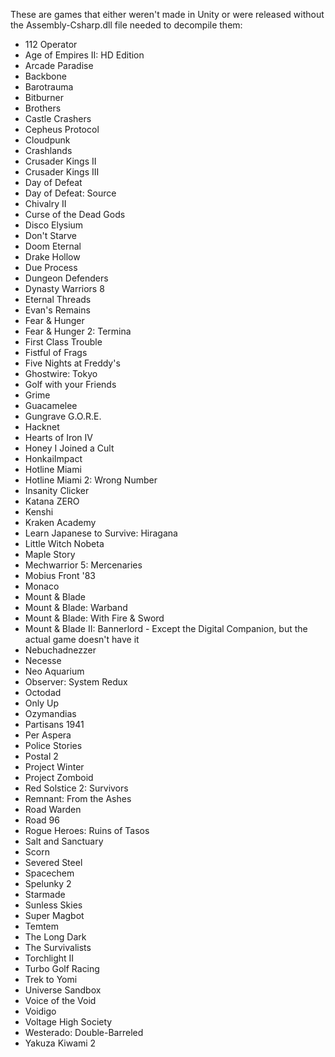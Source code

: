 These are games that either weren't made in Unity or were released without the Assembly-Csharp.dll file needed to decompile them:
- 112 Operator
- Age of Empires II: HD Edition
- Arcade Paradise
- Backbone
- Barotrauma
- Bitburner
- Brothers
- Castle Crashers
- Cepheus Protocol
- Cloudpunk
- Crashlands
- Crusader Kings II
- Crusader Kings III
- Day of Defeat
- Day of Defeat: Source
- Chivalry II
- Curse of the Dead Gods
- Disco Elysium
- Don't Starve
- Doom Eternal
- Drake Hollow
- Due Process
- Dungeon Defenders
- Dynasty Warriors 8
- Eternal Threads
- Evan's Remains
- Fear & Hunger
- Fear & Hunger 2: Termina
- First Class Trouble
- Fistful of Frags
- Five Nights at Freddy's
- Ghostwire: Tokyo
- Golf with your Friends
- Grime
- Guacamelee
- Gungrave G.O.R.E.
- Hacknet
- Hearts of Iron IV
- Honey I Joined a Cult
- HonkaiImpact
- Hotline Miami
- Hotline Miami 2: Wrong Number
- Insanity Clicker
- Katana ZERO
- Kenshi
- Kraken Academy
- Learn Japanese to Survive: Hiragana
- Little Witch Nobeta
- Maple Story
- Mechwarrior 5: Mercenaries
- Mobius Front '83
- Monaco
- Mount & Blade
- Mount & Blade: Warband
- Mount & Blade: With Fire & Sword
- Mount & Blade II: Bannerlord - Except the Digital Companion, but the actual game doesn't have it
- Nebuchadnezzer
- Necesse
- Neo Aquarium
- Observer: System Redux
- Octodad
- Only Up
- Ozymandias
- Partisans 1941
- Per Aspera
- Police Stories
- Postal 2
- Project Winter
- Project Zomboid
- Red Solstice 2: Survivors
- Remnant: From the Ashes
- Road Warden
- Road 96
- Rogue Heroes: Ruins of Tasos
- Salt and Sanctuary
- Scorn
- Severed Steel
- Spacechem
- Spelunky 2
- Starmade
- Sunless Skies
- Super Magbot
- Temtem
- The Long Dark
- The Survivalists
- Torchlight II
- Turbo Golf Racing
- Trek to Yomi
- Universe Sandbox
- Voice of the Void
- Voidigo
- Voltage High Society
- Westerado: Double-Barreled
- Yakuza Kiwami 2
